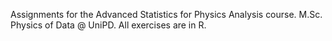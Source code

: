 Assignments for the Advanced Statistics for Physics Analysis course. M.Sc. Physics of Data @ UniPD. All exercises are in R.
